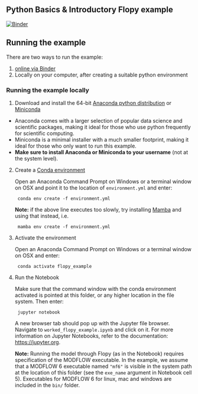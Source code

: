 Python Basics & Introductory Flopy example
-----------------------------------------------

[![Binder](https://mybinder.org/badge_logo.svg)](https://mybinder.org/v2/gh/ebake310/GW_Model_GEOSC209.git/HEAD)

## Running the example
There are two ways to run the example:

1) [online via Binder](https://mybinder.org/v2/gh/aleaf/pleasant-lake-flopy-example/HEAD?labpath=worked_flopy_example.ipynb)
2) Locally on your computer, after creating a suitable python environment

### Running the example locally

1) Download and install the 64-bit [Anaconda python distribution](https://www.anaconda.com/distribution/) or [Miniconda](https://docs.conda.io/en/latest/miniconda.html)

  * Anaconda comes with a larger selection of popular data science and scientific packages, making it ideal for those who use python frequently for scientific computing.
  * Miniconda is a minimal installer with a much smaller footprint, making it ideal for those who only want to run this example.
  * **Make sure to install Anaconda or Miniconda to your username** (not at the system level). 

2) Create a [Conda environment](https://docs.conda.io/projects/conda/en/latest/user-guide/concepts/environments.html)

    Open an Anaconda Command Prompt on Windows or a terminal window on OSX and point it to the location of ``environment.yml`` and enter:

        conda env create -f environment.yml

    **Note:** if the above line executes too slowly, try installing [Mamba](https://mamba.readthedocs.io/en/latest/) and using that instead, i.e.

        mamba env create -f environment.yml

3) Activate the environment
    
    Open an Anaconda Command Prompt on Windows or a terminal window on OSX and enter:

        conda activate flopy_example

4) Run the Notebook

    Make sure that the command window with the conda environment activated is pointed at this folder, or any higher location in the file system. Then enter:

        jupyter notebook

    A new browser tab should pop up with the Jupyter file browser. Navigate to ``worked_flopy_example.ipynb`` and click on it. For more information on Jupyter Notebooks, refer to the documentation: https://jupyter.org.

    **Note:** Running the model through Flopy (as in the Notebook) requires specification of the MODFLOW executable. In the example, we assume that a MODFLOW 6 executable named ``"mf6"`` is visible in the system path at the location of this folder (see the ``exe_name`` argument in Notebook cell 5). Executables for MODFLOW 6 for linux, mac and windows are included in the ``bin/`` folder.
